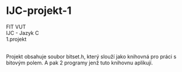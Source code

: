 # IJC-projekt-1


FIT VUT <br />
IJC - Jazyk C <br />
1.projekt <br /><br />

Projekt obsahuje soubor bitset.h, který slouží jako knihovná pro práci s bitovým polem. A pak 2 programy jenž tuto knihovnu aplikují. 
